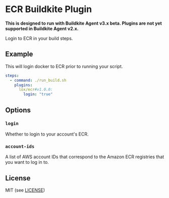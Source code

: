 # ECR Buildkite Plugin

__This is designed to run with Buildkite Agent v3.x beta. Plugins are not yet supported in Buildkite Agent v2.x.__

Login to ECR in your build steps.

## Example

This will login docker to ECR prior to running your script. 

```yml
steps:
  - command: ./run_build.sh
    plugins:
      lox/ecr#v1.0.0:
        login: "true"
```

## Options

### `login`

Whether to login to your account's ECR.

### `account-ids`

A list of AWS account IDs that correspond to the Amazon ECR registries that you want to log in to.

## License

MIT (see [LICENSE](LICENSE))